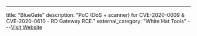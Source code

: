 ---
title: "BlueGate"
description: "PoC (DoS + scanner) for CVE-2020-0609 & CVE-2020-0610 - RD Gateway RCE."
external_category: "White Hat Tools"
---[Visit Website](https://github.com/ollypwn/BlueGate)

